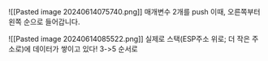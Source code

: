 ![[Pasted image 20240614075740.png]]
매개변수 2개를 push
이때, 오른쪽부터 왼쪽 순으로 들어갑니다.

![[Pasted image 20240614085522.png]]
실제로 스택(ESP주소 위로; 더 작은 주소로)에 데이터가 쌓이고 있다! 3->5 순서로